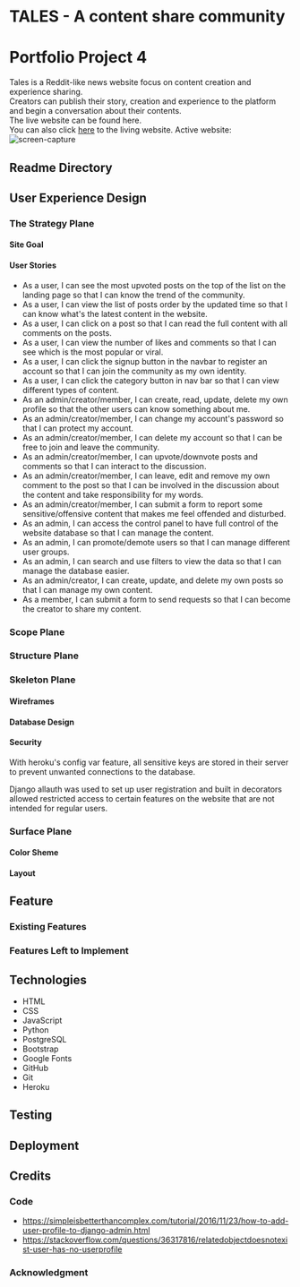 # TALES - A content share community
# Portfolio Project 4
Tales is a Reddit-like news website focus on content creation and experience sharing.\
Creators can publish their story, creation and experience to the platform and begin a conversation about their contents.\
The live website can be found here.\
You can also click [here]() to the living website.
Active website: 
![screen-capture]()

## **Readme Directory**
## **User Experience Design**
### **The Strategy Plane**
#### **Site Goal**
#### **User Stories**
 - As a user, I can see the most upvoted posts on the top of the list on the landing page so that I can know the trend of the community.
 - As a user, I can view the list of posts order by the updated time so that I can know what's the latest content in the website.
 - As a user, I can click on a post so that I can read the full content with all comments on the posts.
 - As a user, I can view the number of likes and comments so that I can see which is the most popular or viral.
 - As a user, I can click the signup button in the navbar to register an account so that I can join the community as my own identity.
 - As a user, I can click the category button in nav bar so that I can view different types of content.
 - As an admin/creator/member, I can create, read, update, delete my own profile so that the other users can know something about me.
 - As an admin/creator/member, I can change my account's password so that I can protect my account.
 - As an admin/creator/member, I can delete my account so that I can be free to join and leave the community.
 - As an admin/creator/member, I can upvote/downvote posts and comments so that I can interact to the discussion.
 - As an admin/creator/member, I can leave, edit and remove my own comment to the post so that I can be involved in the discussion about the content and take responsibility for my words.
 - As an admin/creator/member, I can submit a form to report some sensitive/offensive content that makes me feel offended and disturbed.
 - As an admin, I can access the control panel to have full control of the website database so that I can manage the content.
 - As an admin, I can promote/demote users so that I can manage different user groups.
 - As an admin, I can search and use filters to view the data so that I can manage the database easier.
 - As an admin/creator, I can create, update, and delete my own posts so that I can manage my own content.
 - As a member, I can submit a form to send requests so that I can become the creator to share my content.
### **Scope Plane**
### **Structure Plane**
### **Skeleton Plane**
#### **Wireframes**
#### **Database Design**
#### **Security**
With heroku's config var feature, all sensitive keys are stored in their server to prevent unwanted connections to the database.

Django allauth was used to set up user registration and built in decorators allowed restricted access to certain features on the website that are not intended for regular users.
### **Surface Plane**
#### **Color Sheme**
#### **Layout**
## **Feature**
### **Existing Features**
### **Features Left to Implement**
## **Technologies**
 - HTML
 - CSS
 - JavaScript
 - Python
 - PostgreSQL
 - Bootstrap
 - Google Fonts
 - GitHub
 - Git
 - Heroku
## **Testing**
## **Deployment**
## **Credits**
### **Code**
 - https://simpleisbetterthancomplex.com/tutorial/2016/11/23/how-to-add-user-profile-to-django-admin.html
 - https://stackoverflow.com/questions/36317816/relatedobjectdoesnotexist-user-has-no-userprofile
### **Acknowledgment**